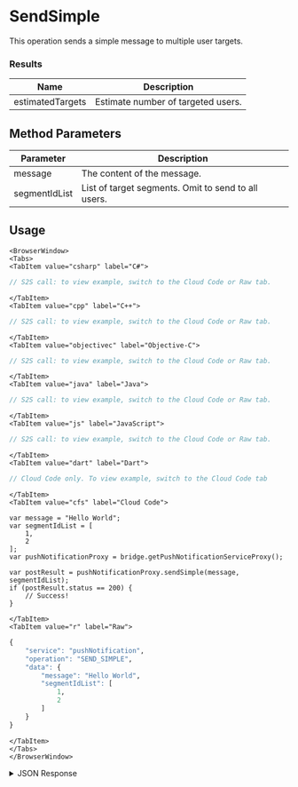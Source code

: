 # SendSimple

This operation sends a simple message to multiple user targets.





### Results
Name | Description
--------- | -----------
estimatedTargets | Estimate number of targeted users.

<PartialServop service_name="pushNotification" operation_name="SEND_SIMPLE" />

## Method Parameters
Parameter | Description
--------- | -----------
message | The content of the message. 
segmentIdList | List of target segments. Omit to send to all users. 

## Usage

```mdx-code-block
<BrowserWindow>
<Tabs>
<TabItem value="csharp" label="C#">
```

```csharp
// S2S call: to view example, switch to the Cloud Code or Raw tab.
```

```mdx-code-block
</TabItem>
<TabItem value="cpp" label="C++">
```

```cpp
// S2S call: to view example, switch to the Cloud Code or Raw tab.
```

```mdx-code-block
</TabItem>
<TabItem value="objectivec" label="Objective-C">
```

```objectivec
// S2S call: to view example, switch to the Cloud Code or Raw tab.
```

```mdx-code-block
</TabItem>
<TabItem value="java" label="Java">
```

```java
// S2S call: to view example, switch to the Cloud Code or Raw tab.
```

```mdx-code-block
</TabItem>
<TabItem value="js" label="JavaScript">
```

```javascript
// S2S call: to view example, switch to the Cloud Code or Raw tab.
```

```mdx-code-block
</TabItem>
<TabItem value="dart" label="Dart">
```

```dart
// Cloud Code only. To view example, switch to the Cloud Code tab
```

```mdx-code-block
</TabItem>
<TabItem value="cfs" label="Cloud Code">
```

```cfscript
var message = "Hello World";
var segmentIdList = [
	1,
	2
];
var pushNotificationProxy = bridge.getPushNotificationServiceProxy();

var postResult = pushNotificationProxy.sendSimple(message, segmentIdList);
if (postResult.status == 200) {
    // Success!
}
```

```mdx-code-block
</TabItem>
<TabItem value="r" label="Raw">
```

```r
{
	"service": "pushNotification",
	"operation": "SEND_SIMPLE",
	"data": {
		"message": "Hello World",
		"segmentIdList": [
			1,
			2
		]
	}
}
```

```mdx-code-block
</TabItem>
</Tabs>
</BrowserWindow>
```

<details>
<summary>JSON Response</summary>

```json
{
    "packetId": 1,
    "messageResponses": [
        {
            "status": 200,
            "data": {
                "estimatedTargets": 1234
            }
        }
    ]
}
```
</details>

